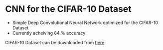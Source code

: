# CNN for the CIFAR-10 Dataset

- Simple Deep Convolutional Neural Network optimized for the CIFAR-10 Dataset
- Currently acheiving 84 % accuracy

CIFAR-10 Dataset can be downloaded from [here](https://drive.google.com/drive/folders/1e5-RlYp6ClPGPhTfxqRB7i-MkNPM6-8J?usp=sharing)
